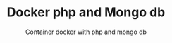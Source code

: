 <h1 align="center">Docker php and Mongo db</h1>
<p align="center">Container docker with php and mongo db</p>
